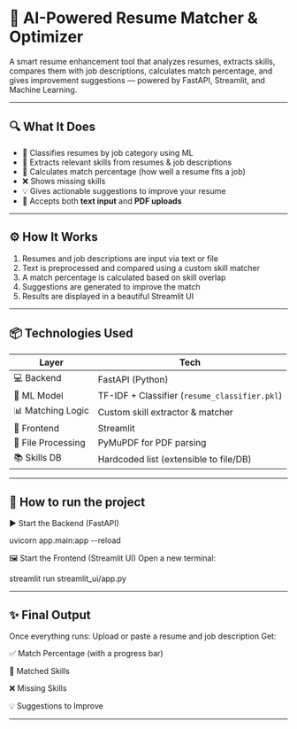 # 🚀 AI-Powered Resume Matcher & Optimizer

A smart resume enhancement tool that analyzes resumes, extracts skills, compares them with job descriptions, calculates match percentage, and gives improvement suggestions — powered by FastAPI, Streamlit, and Machine Learning.

---

## 🔍 What It Does

- 🧠 Classifies resumes by job category using ML
- 🧾 Extracts relevant skills from resumes & job descriptions
- 🧮 Calculates match percentage (how well a resume fits a job)
- ❌ Shows missing skills
- 💡 Gives actionable suggestions to improve your resume
- 📄 Accepts both **text input** and **PDF uploads**

---

## ⚙️ How It Works

1. Resumes and job descriptions are input via text or file
2. Text is preprocessed and compared using a custom skill matcher
3. A match percentage is calculated based on skill overlap
4. Suggestions are generated to improve the match
5. Results are displayed in a beautiful Streamlit UI

---

## 📦 Technologies Used

| Layer | Tech |
|-------|------|
| 💻 Backend | FastAPI (Python) |
| 🤖 ML Model | TF-IDF + Classifier (`resume_classifier.pkl`) |
| 📊 Matching Logic | Custom skill extractor & matcher |
| 🎨 Frontend | Streamlit |
| 📄 File Processing | PyMuPDF for PDF parsing |
| 📚 Skills DB | Hardcoded list (extensible to file/DB) |

---

## 🚀 How to run the project

▶️ Start the Backend (FastAPI)

uvicorn app.main:app --reload

🖼️ Start the Frontend (Streamlit UI)
Open a new terminal: 

streamlit run streamlit_ui/app.py

---

## ✨ Final Output

Once everything runs: Upload or paste a resume and job description
Get:

✅ Match Percentage (with a progress bar)

🎯 Matched Skills

❌ Missing Skills

💡 Suggestions to Improve

----
